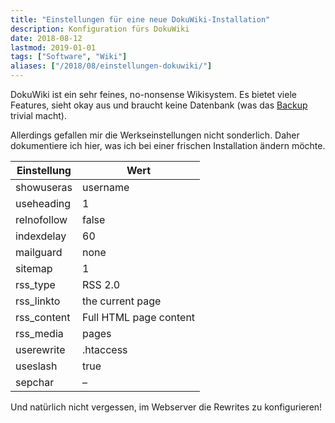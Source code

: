 ```yaml
---
title: "Einstellungen für eine neue DokuWiki-Installation"
description: Konfiguration fürs DokuWiki
date: 2018-08-12
lastmod: 2019-01-01
tags: ["Software", "Wiki"]
aliases: ["/2018/08/einstellungen-dokuwiki/"]
---
```

DokuWiki ist ein sehr feines, no-nonsense Wikisystem. Es bietet viele Features, sieht okay aus und braucht keine Datenbank (was das [Backup](/backup-dokuwiki-tarsnap/) trivial macht).

Allerdings gefallen mir die Werkseinstellungen nicht sonderlich. Daher dokumentiere ich hier, was ich bei einer frischen Installation ändern möchte.

|Einstellung|Wert|
|---|---|
|showuseras|username|
|useheading|1|
|relnofollow|false|
|indexdelay|60|
|mailguard|none|
|sitemap|1|
|rss_type|RSS 2.0|
|rss_linkto|the current page|
|rss_content|Full HTML page content|
|rss_media|pages|
|userewrite|.htaccess|
|useslash|true|
|sepchar|–|

Und natürlich nicht vergessen, im Webserver die Rewrites zu konfigurieren!